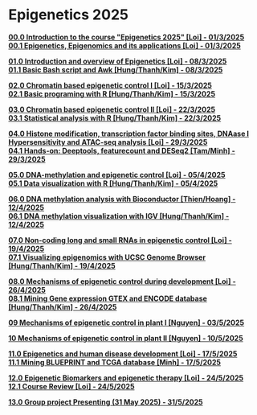 # Epigenetics 2025
[**00.0 Introduction to the course "Epigenetics 2025" [Loi] - 01/3/2025**](Lecture_00/) \
[**00.1 Epigenetics, Epigenomics and its applications [Loi] - 01/3/2025**](Lecture_00/)

[**01.0 Introduction and overview of Epigenetics [Loi] - 08/3/2025**](Lecture_01/) \
[**01.1 Basic Bash script and Awk [Hung/Thanh/Kim] - 08/3/2025**](Lecture_01/)

[**02.0 Chromatin based epigenetic control I [Loi] - 15/3/2025**](Lecture_02/) \
[**02.1 Basic programing with R [Hung/Thanh/Kim] - 15/3/2025**](Lecture_02/)

[**03.0 Chromatin based epigenetic control II [Loi] - 22/3/2025**](Lecture_03/) \
[**03.1 Statistical analysis with R [Hung/Thanh/Kim] - 22/3/2025**](Lecture_03/)

[**04.0 Histone modification, transcription factor binding sites, DNAase I Hypersensitivity and ATAC-seq analysis [Loi] - 29/3/2025**](Lecture_04/) \
[**04.1 Hands-on: Deeptools, featurecount and DESeq2 [Tam/Minh] - 29/3/2025**](Lecture_04/)

[**05.0 DNA-methylation and epigenetic control [Loi] - 05/4/2025**](Lecture_05/) \
[**05.1 Data visualization with R [Hung/Thanh/Kim] - 05/4/2025**](Lecture_05/)

[**06.0 DNA methylation analysis with Bioconductor [Thien/Hoang] - 12/4/2025**](Lecture_06/) \
[**06.1 DNA methylation visualization with IGV [Hung/Thanh/Kim] - 12/4/2025**](Lecture_06/)

[**07.0 Non-coding long and small RNAs in epigenetic control [Loi] - 19/4/2025**](Lecture_07/) \
[**07.1 Visualizing epigenomics with UCSC Genome Browser [Hung/Thanh/Kim] - 19/4/2025**](Lecture_07/)

[**08.0 Mechanisms of epigenetic control during development [Loi] - 26/4/2025**](Lecture_08/) \
[**08.1 Mining Gene expression GTEX and ENCODE database [Hung/Thanh/Kim] - 26/4/2025**](Lecture_08/) 

[**09 Mechanisms of epigenetic control in plant I [Nguyen] - 03/5/2025**](Lecture_09/)

[**10 Mechanisms of epigenetic control in plant II [Nguyen] - 10/5/2025**](Lecture_10/)

[**11.0 Epigenetics and human disease development [Loi] - 17/5/2025**](Lecture_11/) \
[**11.1 Mining BLUEPRINT and TCGA database [Minh] - 17/5/2025**](Lecture_11/) 

[**12.0 Epigenetic Biomarkers and epigenetic therapy [Loi] - 24/5/2025**](Lecture_12/) \
[**12.1 Course Review [Loi] - 24/5/2025**](Lecture_12/)

[**13.0 Group project Presenting (31 May 2025) - 31/5/2025**](Lecture_13/)

